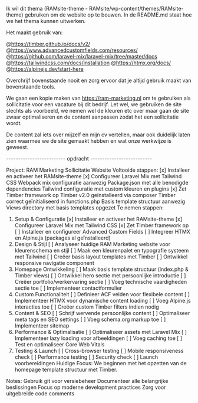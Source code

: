 Ik wil dit thema (RAMsite-theme - RAMsite/wp-content/themes/RAMsite-theme) gebruiken om de website op te bouwen. In de README.md staat hoe we het thema kunnen uitwerken.

Het maakt gebruik van:

@https://timber.github.io/docs/v2/ @https://www.advancedcustomfields.com/resources/ @https://github.com/laravel-mix/laravel-mix/tree/master/docs @https://tailwindcss.com/docs/installation @https://htmx.org/docs/ @https://alpinejs.dev/start-here

Overchrijf bovenstaande nooit en zorg ervoor dat je altijd gebruik maakt van bovenstaande tools.

We gaan een kopie maken van https://ram-marketing.nl om te gebruiken als sollicitatie voor een vacature bij dit bedrijf. Let wel, we gebruiken de site slechts als voorbeeld, we nemen wel de kleuren etc over maar gaan de site zwaar optimaliseren en de content aanpassen zodat het een sollicitatie wordt.

De content zal iets over mijzelf en mijn cv vertellen, maar ook duidelijk laten zien waarmee we de site gemaakt hebben en wat onze werkwijze is geweest.

------------------------- opdracht --------------------------

Project: RAM Marketing Sollicitatie Website
Voltooide stappen:
[x] Installeer en activeer het RAMsite-theme
[x] Configureer Laravel Mix met Tailwind CSS
Webpack mix configuratie aanwezig
Package.json met alle benodigde dependencies
Tailwind configuratie met custom kleuren en plugins
[x] Zet Timber framework op
Timber v2.0 geïnstalleerd via composer
Timber correct geïnitialiseerd in functions.php
Basis template structuur aanwezig
Views directory met basis templates opgezet
Te nemen stappen:
1. Setup & Configuratie
[x] Installeer en activeer het RAMsite-theme
[x] Configureer Laravel Mix met Tailwind CSS
[x] Zet Timber framework op
[ ] Installeer en configureer Advanced Custom Fields
[ ] Integreer HTMX en Alpine.js (packages al geïnstalleerd)
2. Design & Stijl
[ ] Analyseer huidige RAM Marketing website voor kleurenschema en stijl
[ ] Maak een kleurenpalet en typografie systeem met Tailwind
[ ] Creëer basis layout templates met Timber
[ ] Ontwikkel responsive navigatie component
3. Homepage Ontwikkeling
[ ] Maak basis template structuur (index.php & Timber views)
[ ] Ontwikkel hero sectie met persoonlijke introductie
[ ] Creëer portfolio/werkervaring sectie
[ ] Voeg technische vaardigheden sectie toe
[ ] Implementeer contactformulier
4. Custom Functionaliteit
[ ] Definieer ACF velden voor flexibele content
[ ] Implementeer HTMX voor dynamische content loading
[ ] Voeg Alpine.js interacties toe
[ ] Creëer custom Timber filters indien nodig
5. Content & SEO
[ ] Schrijf wervende persoonlijke content
[ ] Optimaliseer meta tags en SEO settings
[ ] Voeg schema.org markup toe
[ ] Implementeer sitemap
6. Performance & Optimalisatie
[ ] Optimaliseer assets met Laravel Mix
[ ] Implementeer lazy loading voor afbeeldingen
[ ] Voeg caching toe
[ ] Test en optimaliseer Core Web Vitals
7. Testing & Launch
[ ] Cross-browser testing
[ ] Mobile responsiveness check
[ ] Performance testing
[ ] Security check
[ ] Launch voorbereidingen
Huidige Focus:
We beginnen met het opzetten van de homepage template structuur met Timber.

Notes:
Gebruik git voor versiebeheer
Documenteer alle belangrijke beslissingen
Focus op moderne development practices
Zorg voor uitgebreide code comments
